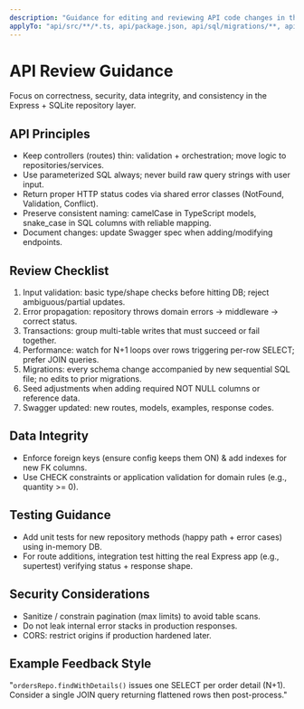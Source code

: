 ```yaml
---
description: "Guidance for editing and reviewing API code changes in the API."
applyTo: "api/src/**/*.ts, api/package.json, api/sql/migrations/**, api/sql/seed/**, api/api-swagger.json"
---
```

# API Review Guidance
Focus on correctness, security, data integrity, and consistency in the Express + SQLite repository layer.

## API Principles
- Keep controllers (routes) thin: validation + orchestration; move logic to repositories/services.
- Use parameterized SQL always; never build raw query strings with user input.
- Return proper HTTP status codes via shared error classes (NotFound, Validation, Conflict).
- Preserve consistent naming: camelCase in TypeScript models, snake_case in SQL columns with reliable mapping.
- Document changes: update Swagger spec when adding/modifying endpoints.

## Review Checklist
1. Input validation: basic type/shape checks before hitting DB; reject ambiguous/partial updates.
2. Error propagation: repository throws domain errors -> middleware -> correct status.
3. Transactions: group multi-table writes that must succeed or fail together.
4. Performance: watch for N+1 loops over rows triggering per-row SELECT; prefer JOIN queries.
5. Migrations: every schema change accompanied by new sequential SQL file; no edits to prior migrations.
6. Seed adjustments when adding required NOT NULL columns or reference data.
7. Swagger updated: new routes, models, examples, response codes.

## Data Integrity
- Enforce foreign keys (ensure config keeps them ON) & add indexes for new FK columns.
- Use CHECK constraints or application validation for domain rules (e.g., quantity >= 0).

## Testing Guidance
- Add unit tests for new repository methods (happy path + error cases) using in-memory DB.
- For route additions, integration test hitting the real Express app (e.g., supertest) verifying status + response shape.

## Security Considerations
- Sanitize / constrain pagination (max limits) to avoid table scans.
- Do not leak internal error stacks in production responses.
- CORS: restrict origins if production hardened later.

## Example Feedback Style
"`ordersRepo.findWithDetails()` issues one SELECT per order detail (N+1). Consider a single JOIN query returning flattened rows then post-process."
